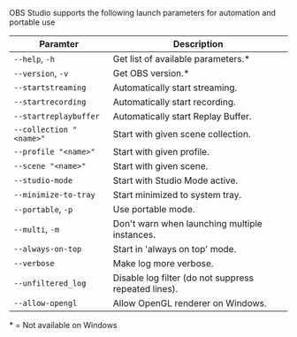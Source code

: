 OBS Studio supports the following launch parameters for automation and portable use

| Paramter                | Description |
| ----------------------- | ----------- |
| `--help`, `-h`          | Get list of available parameters.* |
| `--version`, `-v`       | Get OBS version.* |
| `--startstreaming`      | Automatically start streaming. |
| `--startrecording`      | Automatically start recording. |
| `--startreplaybuffer`   | Automatically start Replay Buffer. |
| `--collection "<name>"` | Start with given scene collection. |
| `--profile "<name>"`    | Start with given profile. |
| `--scene "<name>"`      | Start with given scene. |
| `--studio-mode`         | Start with Studio Mode active. |
| `--minimize-to-tray`    | Start minimized to system tray. |
| `--portable`, `-p`      | Use portable mode. |
| `--multi`, `-m`         | Don't warn when launching multiple instances. |
| `--always-on-top`       | Start in 'always on top' mode. |
| `--verbose`             | Make log more verbose. |
| `--unfiltered_log`      | Disable log filter (do not suppress repeated lines). |
| `--allow-opengl`        | Allow OpenGL renderer on Windows. |

\* = Not available on Windows